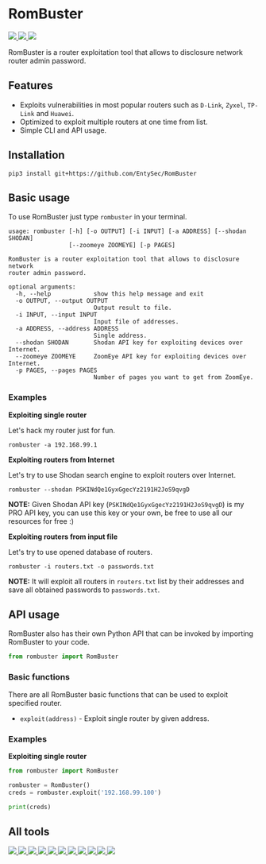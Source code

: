 # RomBuster

<p>
    <a href="https://entysec.netlify.app">
        <img src="https://img.shields.io/badge/developer-EntySec-3572a5.svg">
    </a>
    <a href="https://github.com/EntySec/RomBuster">
        <img src="https://img.shields.io/badge/language-Python-3572a5.svg">
    </a>
    <a href="https://github.com/EntySec/RomBuster/stargazers">
        <img src="https://img.shields.io/github/stars/EntySec/RomBuster?color=yellow">
    </a>
</p>

RomBuster is a router exploitation tool that allows to disclosure network router admin password.

## Features

* Exploits vulnerabilities in most popular routers such as `D-Link`, `Zyxel`, `TP-Link` and `Huawei`.
* Optimized to exploit multiple routers at one time from list.
* Simple CLI and API usage.

## Installation

```shell
pip3 install git+https://github.com/EntySec/RomBuster
```

## Basic usage

To use RomBuster just type `rombuster` in your terminal.

```
usage: rombuster [-h] [-o OUTPUT] [-i INPUT] [-a ADDRESS] [--shodan SHODAN]
                 [--zoomeye ZOOMEYE] [-p PAGES]

RomBuster is a router exploitation tool that allows to disclosure network
router admin password.

optional arguments:
  -h, --help            show this help message and exit
  -o OUTPUT, --output OUTPUT
                        Output result to file.
  -i INPUT, --input INPUT
                        Input file of addresses.
  -a ADDRESS, --address ADDRESS
                        Single address.
  --shodan SHODAN       Shodan API key for exploiting devices over Internet.
  --zoomeye ZOOMEYE     ZoomEye API key for exploiting devices over Internet.
  -p PAGES, --pages PAGES
                        Number of pages you want to get from ZoomEye.
```

### Examples

**Exploiting single router**

Let's hack my router just for fun.

```shell
rombuster -a 192.168.99.1
```

**Exploiting routers from Internet**

Let's try to use Shodan search engine to exploit routers over Internet.

```shell
rombuster --shodan PSKINdQe1GyxGgecYz2191H2JoS9qvgD
```

**NOTE:** Given Shodan API key (`PSKINdQe1GyxGgecYz2191H2JoS9qvgD`) is my PRO API key, you can use this key or your own, be free to use all our resources for free :)

**Exploiting routers from input file**

Let's try to use opened database of routers.

```shell
rombuster -i routers.txt -o passwords.txt
```

**NOTE:** It will exploit all routers in `routers.txt` list by their addresses and save all obtained passwords to `passwords.txt`.

## API usage

RomBuster also has their own Python API that can be invoked by importing RomBuster to your code.

```python
from rombuster import RomBuster
```

### Basic functions

There are all RomBuster basic functions that can be used to exploit specified router.

* `exploit(address)` - Exploit single router by given address.

### Examples

**Exploiting single router**

```python
from rombuster import RomBuster

rombuster = RomBuster()
creds = rombuster.exploit('192.168.99.100')

print(creds)
```

## All tools

<p>
    <a href="https://github.com/EntySec/Ghost">
        <img src="https://img.shields.io/badge/EntySec-Ghost-3572a5.svg">
    </a>
    <a href="https://github.com/EntySec/HatSploit">
        <img src="https://img.shields.io/badge/EntySec-HatSploit-3572a5.svg">
    </a>
    <a href="https://github.com/EntySec/HatVenom">
        <img src="https://img.shields.io/badge/EntySec-HatVenom-3572a5.svg">
    </a>
    <a href="https://github.com/EntySec/RomBuster">
        <img src="https://img.shields.io/badge/EntySec-RomBuster-3572a5.svg">
    </a>
    <a href="https://github.com/EntySec/CamRaptor">
        <img src="https://img.shields.io/badge/EntySec-CamRaptor-3572a5.svg">
    </a>
    <a href="https://github.com/EntySec/CamOver">
        <img src="https://img.shields.io/badge/EntySec-CamOver-3572a5.svg">
    </a>
    <a href="https://github.com/EntySec/Shreder">
        <img src="https://img.shields.io/badge/EntySec-Shreder-3572a5.svg">
    </a>
    <a href="https://github.com/EntySec/IPinfoga">
        <img src="https://img.shields.io/badge/EntySec-IPinfoga-3572a5.svg">
    </a>
    <a href="https://github.com/EntySec/Paranoid">
        <img src="https://img.shields.io/badge/EntySec-Paranoid-3572a5.svg">
    </a>
    <a href="https://github.com/EntySec/membrane">
        <img src="https://img.shields.io/badge/EntySec-membrane-f34c79.svg">
    </a>
    <a href="https://github.com/EntySec/pwny">
        <img src="https://img.shields.io/badge/EntySec-pwny-448eff.svg">
    </a>
</p>
